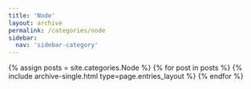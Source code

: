 ```yaml
---
title: 'Node'
layout: archive
permalink: /categories/node
sidebar:
  nav: 'sidebar-category'
---
```


{% assign posts = site.categories.Node %}
{% for post in posts %} {% include archive-single.html type=page.entries_layout %} {% endfor %}
